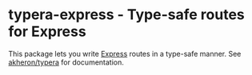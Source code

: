 # typera-express - Type-safe routes for Express

This package lets you write [Express] routes in a type-safe manner.
See [akheron/typera] for documentation.

[express]: https://expressjs.com
[akheron/typera]: https://github.com/akheron/typera
